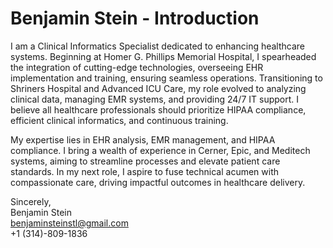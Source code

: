 # Benjamin Stein - Introduction

I am a Clinical Informatics Specialist dedicated to enhancing healthcare systems. Beginning at Homer G. Phillips Memorial Hospital, I spearheaded the integration of cutting-edge technologies, overseeing EHR implementation and training, ensuring seamless operations. Transitioning to Shriners Hospital and Advanced ICU Care, my role evolved to analyzing clinical data, managing EMR systems, and providing 24/7 IT support. I believe all healthcare professionals should prioritize HIPAA compliance, efficient clinical informatics, and continuous training.

My expertise lies in EHR analysis, EMR management, and HIPAA compliance. I bring a wealth of experience in Cerner, Epic, and Meditech systems, aiming to streamline processes and elevate patient care standards. In my next role, I aspire to fuse technical acumen with compassionate care, driving impactful outcomes in healthcare delivery.

Sincerely,  
Benjamin Stein  
benjaminsteinstl@gmail.com  
+1 (314)-809-1836  